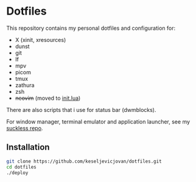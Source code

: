 # Dotfiles

This repository contains my personal dotfiles and configuration for:

- X (xinit, xresources)
- dunst
- git
- lf
- mpv
- picom
- tmux
- zathura
- zsh
- ~~neovim~~ (moved to [init.lua](https://github.com/keseljevicjovan/init.lua))

There are also scripts that i use for status bar (dwmblocks).

For window manager, terminal emulator and application launcher, see my [suckless repo](https://github.com/keseljevicjovan/suckless.git).

## Installation

```sh
git clone https://github.com/keseljevicjovan/dotfiles.git
cd dotfiles
./deploy 
```
